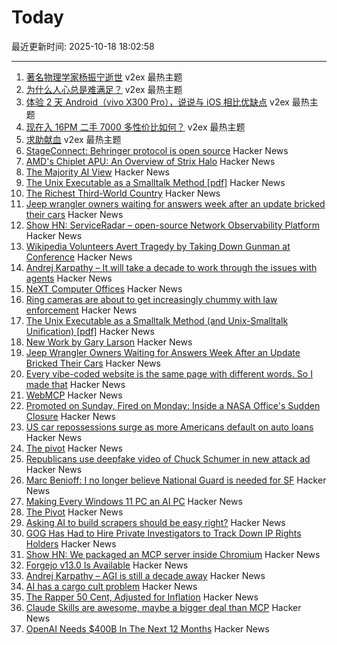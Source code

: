 # Today

最近更新时间: 2025-10-18 18:02:58

--- 
1. [著名物理学家杨振宁逝世](https://www.v2ex.com/t/1166595) v2ex 最热主题
2. [为什么人心总是难满足？](https://www.v2ex.com/t/1166567) v2ex 最热主题
3. [体验 2 天 Android（vivo X300 Pro），说说与 iOS 相比优缺点](https://www.v2ex.com/t/1166566) v2ex 最热主题
4. [现在入 16PM 二手 7000 多性价比如何？](https://www.v2ex.com/t/1166558) v2ex 最热主题
5. [求助献血](https://www.v2ex.com/t/1166554) v2ex 最热主题
6. [StageConnect: Behringer protocol is open source](https://github.com/OpenMixerProject/StageConnect) Hacker News
7. [AMD's Chiplet APU: An Overview of Strix Halo](https://chipsandcheese.com/p/amds-chiplet-apu-an-overview-of-strix) Hacker News
8. [The Majority AI View](https://www.anildash.com//2025/10/17/the-majority-ai-view/) Hacker News
9. [The Unix Executable as a Smalltalk Method [pdf]](https://programmingmadecomplicated.wordpress.com/wp-content/uploads/2025/10/onward25-jakubovic.pdf) Hacker News
10. [The Richest Third-World Country](https://www.noahpinion.blog/p/the-richest-third-world-country) Hacker News
11. [Jeep wrangler owners waiting for answers week after an update bricked their cars](https://www.thedrive.com/news/jeep-wrangler-4xe-owners-still-waiting-for-answers-a-week-after-an-update-bricked-their-cars) Hacker News
12. [Show HN: ServiceRadar – open-source Network Observability Platform](https://github.com/carverauto/serviceradar) Hacker News
13. [Wikipedia Volunteers Avert Tragedy by Taking Down Gunman at Conference](https://www.nytimes.com/2025/10/17/nyregion/wikipedia-conference-gunman.html) Hacker News
14. [Andrej Karpathy – It will take a decade to work through the issues with agents](https://www.dwarkesh.com/p/andrej-karpathy) Hacker News
15. [NeXT Computer Offices](https://archive.org/details/NeXTComputerOffices) Hacker News
16. [Ring cameras are about to get increasingly chummy with law enforcement](https://arstechnica.com/gadgets/2025/10/ring-cameras-are-about-to-get-increasingly-chummy-with-law-enforcement/) Hacker News
17. [The Unix Executable as a Smalltalk Method (and Unix-Smalltalk Unification) [pdf]](https://programmingmadecomplicated.wordpress.com/wp-content/uploads/2025/10/onward25-jakubovic.pdf) Hacker News
18. [New Work by Gary Larson](https://www.thefarside.com/new-stuff) Hacker News
19. [Jeep Wrangler Owners Waiting for Answers Week After an Update Bricked Their Cars](https://www.thedrive.com/news/jeep-wrangler-4xe-owners-still-waiting-for-answers-a-week-after-an-update-bricked-their-cars) Hacker News
20. [Every vibe-coded website is the same page with different words. So I made that](https://vibe-coded.lol/) Hacker News
21. [WebMCP](https://github.com/jasonjmcghee/WebMCP) Hacker News
22. [Promoted on Sunday, Fired on Monday: Inside a NASA Office's Sudden Closure](https://www.planetary.org/articles/promoted-on-sunday-fired-on-monday-inside-a-nasa-offices-sudden-closure) Hacker News
23. [US car repossessions surge as more Americans default on auto loans](https://www.theguardian.com/business/2025/oct/17/us-car-repossessions-economy) Hacker News
24. [The pivot](https://www.antipope.org/charlie/blog-static/2025/10/the-pivot-1.html) Hacker News
25. [Republicans use deepfake video of Chuck Schumer in new attack ad](https://www.theguardian.com/us-news/2025/oct/17/republican-ad-deepfake-video-chuck-schumer) Hacker News
26. [Marc Benioff: I no longer believe National Guard is needed for SF](https://www.cnbc.com/2025/10/17/benioff-trump-national-guard-sf.html) Hacker News
27. [Making Every Windows 11 PC an AI PC](https://blogs.windows.com/windowsexperience/2025/10/16/making-every-windows-11-pc-an-ai-pc/) Hacker News
28. [The Pivot](https://www.antipope.org/charlie/blog-static/2025/10/the-pivot-1.html) Hacker News
29. [Asking AI to build scrapers should be easy right?](https://www.skyvern.com/blog/asking-ai-to-build-scrapers-should-be-easy-right/) Hacker News
30. [GOG Has Had to Hire Private Investigators to Track Down IP Rights Holders](https://www.thegamer.com/gog-private-investigators-off-the-grid-ip-rights-holders/) Hacker News
31. [Show HN: We packaged an MCP server inside Chromium](https://github.com/browseros-ai/BrowserOS/blob/main/docs/browseros-mcp/how-to-guide.mdx) Hacker News
32. [Forgejo v13.0 Is Available](https://forgejo.org/2025-10-release-v13-0/) Hacker News
33. [Andrej Karpathy – AGI is still a decade away](https://www.dwarkesh.com/p/andrej-karpathy) Hacker News
34. [AI has a cargo cult problem](https://www.ft.com/content/f2025ac7-a71f-464f-a3a6-1e39c98612c7) Hacker News
35. [The Rapper 50 Cent, Adjusted for Inflation](https://50centadjustedforinflation.com/) Hacker News
36. [Claude Skills are awesome, maybe a bigger deal than MCP](https://simonwillison.net/2025/Oct/16/claude-skills/) Hacker News
37. [OpenAI Needs $400B In The Next 12 Months](https://www.wheresyoured.at/openai400bn/) Hacker News

